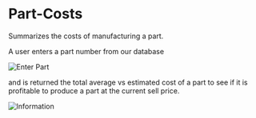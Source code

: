 # Part-Costs
Summarizes the costs of manufacturing a part.

A user enters a part number from our database

![Enter Part](https://i.imgur.com/0IF3R1q.png)

and is returned the total average vs estimated cost of a part to see if it is profitable to produce a part at the current sell price.

![Information](https://i.imgur.com/PAvycD1.png)
